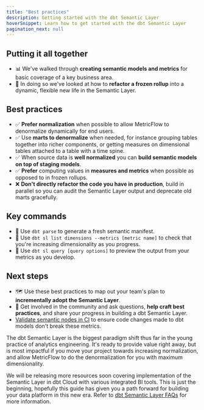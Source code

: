 ```yaml
---
title: "Best practices"
description: Getting started with the dbt Semantic Layer
hoverSnippet: Learn how to get started with the dbt Semantic Layer
pagination_next: null
---
```


## Putting it all together

- 📊 We've walked through **creating semantic models and metrics** for basic coverage of a key business area.
- 🔁 In doing so we've looked at how to **refactor a frozen rollup** into a dynamic, flexible new life in the Semantic Layer.

## Best practices

- ✅ **Prefer normalization** when possible to allow MetricFlow to denormalize dynamically for end users.
- ✅ Use **marts to denormalize** when needed, for instance grouping tables together into richer components, or getting measures on dimensional tables attached to a table with a time spine.
- ✅ When source data is **well normalized** you can **build semantic models on top of staging models**.
- ✅ **Prefer** computing values in **measures and metrics** when possible as opposed to in frozen rollups.
- ❌ **Don't directly refactor the code you have in production**, build in parallel so you can audit the Semantic Layer output and deprecate old marts gracefully.

## Key commands

- 🔑 Use `dbt parse` to generate a fresh semantic manifest.
- 🔑 Use `dbt sl list dimensions --metrics [metric name]` to check that you're increasing dimensionality as you progress.
- 🔑 Use `dbt sl query [query options]` to preview the output from your metrics as you develop.

## Next steps

- 🗺️ Use these best practices to map out your team's plan to **incrementally adopt the Semantic Layer**.
- 🤗 Get involved in the community and ask questions, **help craft best practices**, and share your progress in building a dbt Semantic Layer.
- [Validate semantic nodes in CI](/docs/deploy/ci-jobs#semantic-validations-in-ci) to ensure code changes made to dbt models don't break these metrics.

The dbt Semantic Layer is the biggest paradigm shift thus far in the young practice of analytics engineering. It's ready to provide value right away, but is most impactful if you move your project towards increasing normalization, and allow MetricFlow to do the denormalization for you with maximum dimensionality.

We will be releasing more resources soon covering implementation of the Semantic Layer in dbt Cloud with various integrated BI tools. This is just the beginning, hopefully this guide has given you a path forward for building your data platform in this new era. Refer to [dbt Semantic Layer FAQs](/docs/use-dbt-semantic-layer/sl-faqs) for more information.
